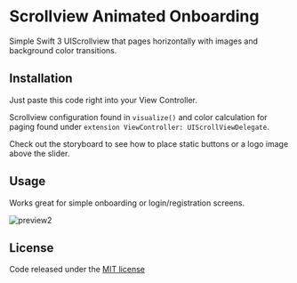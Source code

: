 # Scrollview Animated Onboarding

Simple Swift 3 UIScrollview that pages horizontally with images and background color transitions.

## Installation

Just paste this code right into your View Controller.

Scrollview configuration found in `visualize()` and color calculation for paging found under `extension ViewController: UIScrollViewDelegate`.

Check out the storyboard to see how to place static buttons or a logo image above the slider.

## Usage

Works great for simple onboarding or login/registration screens.

![preview2](https://cloud.githubusercontent.com/assets/9576975/20280451/90309e7a-aa7a-11e6-8201-8d9778c8eb7e.gif)

## License

Code released under the <a href="">MIT license</a>
